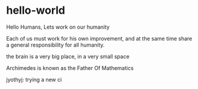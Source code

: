 # hello-world

Hello Humans,
Lets work on our humanity


Each of us must work for his own improvement, and at the same time share a general responsibility for all humanity. 

the brain is a very big place, in a very small space

Archimedes is known as the Father Of Mathematics

jyothyj: trying a new ci
